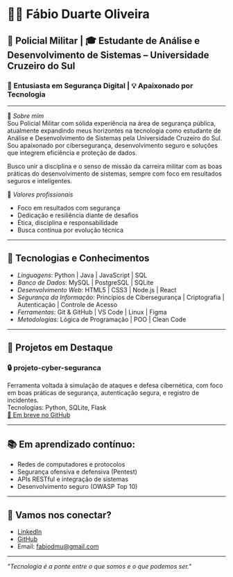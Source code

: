 # 👨‍💻 Fábio Duarte Oliveira

## 🚓 Policial Militar | 🎓 Estudante de Análise e Desenvolvimento de Sistemas – Universidade Cruzeiro do Sul  
### 🔐 Entusiasta em Segurança Digital | 💡 Apaixonado por Tecnologia

---

🎯 *Sobre mim*  
Sou Policial Militar com sólida experiência na área de segurança pública, atualmente expandindo meus horizontes na tecnologia como estudante de Análise e Desenvolvimento de Sistemas pela Universidade Cruzeiro do Sul. Sou apaixonado por cibersegurança, desenvolvimento seguro e soluções que integrem eficiência e proteção de dados.

Busco unir a disciplina e o senso de missão da carreira militar com as boas práticas do desenvolvimento de sistemas, sempre com foco em resultados seguros e inteligentes.

💼 *Valores profissionais*  
- Foco em resultados com segurança  
- Dedicação e resiliência diante de desafios  
- Ética, disciplina e responsabilidade  
- Busca contínua por evolução técnica

---

## 🧠 Tecnologias e Conhecimentos

- *Linguagens*: Python | Java | JavaScript | SQL  
- *Banco de Dados*: MySQL | PostgreSQL | SQLite  
- *Desenvolvimento Web*: HTML5 | CSS3 | Node.js | React  
- *Segurança da Informação*: Princípios de Cibersegurança | Criptografia | Autenticação | Controle de Acesso  
- *Ferramentas*: Git & GitHub | VS Code | Linux | Figma  
- *Metodologias*: Lógica de Programação | POO | Clean Code

---

## 📂 Projetos em Destaque

### 🔒 projeto-cyber-seguranca
Ferramenta voltada à simulação de ataques e defesa cibernética, com foco em boas práticas de segurança, autenticação segura, e registro de incidentes.  
Tecnologias: Python, SQLite, Flask  
[🔗 Em breve no GitHub](#)

---

## 📚 Em aprendizado contínuo:
- Redes de computadores e protocolos
- Segurança ofensiva e defensiva (Pentest)
- APIs RESTful e integração de sistemas
- Desenvolvimento seguro (OWASP Top 10)

---

## 🤝 Vamos nos conectar?

- [LinkedIn](https://www.linkedin.com/in/f%C3%A1bio-d-b39050209/)  
- [GitHub](https://github.com/fabiodmu-ux)  
- Email: fabiodmu@gmail.com

---

*"Tecnologia é a ponte entre o que somos e o que podemos ser."*
